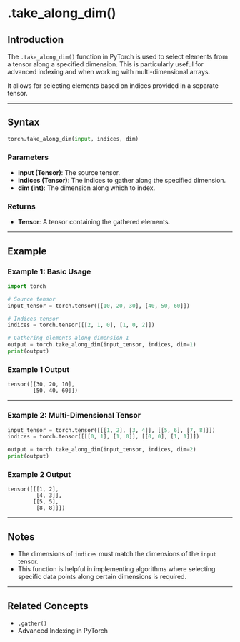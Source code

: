 # .take_along_dim()

## Introduction

The `.take_along_dim()` function in PyTorch is used to select elements from a tensor along a specified dimension. This is particularly useful for advanced indexing and when working with multi-dimensional arrays.

It allows for selecting elements based on indices provided in a separate tensor.

---

## Syntax

```python
torch.take_along_dim(input, indices, dim)
```

### Parameters

- **input (Tensor)**: The source tensor.
- **indices (Tensor)**: The indices to gather along the specified dimension.
- **dim (int)**: The dimension along which to index.

### Returns

- **Tensor**: A tensor containing the gathered elements.

---

## Example

### Example 1: Basic Usage

```python
import torch

# Source tensor
input_tensor = torch.tensor([[10, 20, 30], [40, 50, 60]])

# Indices tensor
indices = torch.tensor([[2, 1, 0], [1, 0, 2]])

# Gathering elements along dimension 1
output = torch.take_along_dim(input_tensor, indices, dim=1)
print(output)
```

### Example 1 Output

```
tensor([[30, 20, 10],
        [50, 40, 60]])
```

---

### Example 2: Multi-Dimensional Tensor

```python
input_tensor = torch.tensor([[[1, 2], [3, 4]], [[5, 6], [7, 8]]])
indices = torch.tensor([[[0, 1], [1, 0]], [[0, 0], [1, 1]]])

output = torch.take_along_dim(input_tensor, indices, dim=2)
print(output)
```

### Example 2 Output

```
tensor([[[1, 2],
         [4, 3]],
        [[5, 5],
         [8, 8]]])
```

---

## Notes

- The dimensions of `indices` must match the dimensions of the `input` tensor.
- This function is helpful in implementing algorithms where selecting specific data points along certain dimensions is required.

---

## Related Concepts

- `.gather()`
- Advanced Indexing in PyTorch
